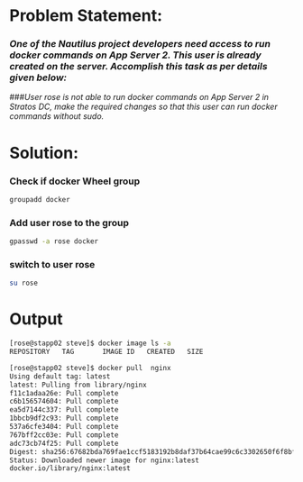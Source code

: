 # Problem Statement:

### *One of the Nautilus project developers need access to run docker commands on App Server 2. This user is already created on the server. Accomplish this task as per details given below:*

###*User rose is not able to run docker commands on App Server 2 in Stratos DC, make the required changes so that this user can run docker commands without sudo.*


# Solution:

### Check if docker Wheel group
```bash
groupadd docker
```
### Add user rose to the group
```bash
gpasswd -a rose docker
```
### switch to user rose
```bash
su rose
```
# Output
```bash
[rose@stapp02 steve]$ docker image ls -a
REPOSITORY   TAG       IMAGE ID   CREATED   SIZE

[rose@stapp02 steve]$ docker pull  nginx
Using default tag: latest
latest: Pulling from library/nginx
f11c1adaa26e: Pull complete 
c6b156574604: Pull complete 
ea5d7144c337: Pull complete 
1bbcb9df2c93: Pull complete 
537a6cfe3404: Pull complete 
767bff2cc03e: Pull complete 
adc73cb74f25: Pull complete 
Digest: sha256:67682bda769fae1ccf5183192b8daf37b64cae99c6c3302650f6f8bf5f0f95df
Status: Downloaded newer image for nginx:latest
docker.io/library/nginx:latest
```